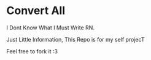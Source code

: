 # Convert All 

I Dont Know What I Must Write RN.

Just Little Information, This Repo is for my self projecT

Feel free to fork it :3
